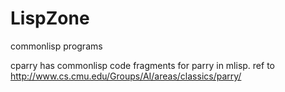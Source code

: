 # LispZone
commonlisp programs

cparry has commonlisp code fragments for parry in mlisp. ref to http://www.cs.cmu.edu/Groups/AI/areas/classics/parry/

